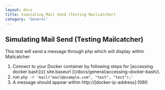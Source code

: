 ```yaml
---
layout: docs
title: Simulating Mail Send (Testing Mailcatcher)
category: 'General'
---
```



Simulating Mail Send (Testing Mailcatcher)
------------------------------------------
This test will send a message through php which will display within Mailcatcher

1. Connect to your Docker container by following steps for [accessing docker bash]({{ site.baseurl }}/docs/general/accessing-docker-bash/).
2. run `php -r 'mail("mail@example.com", "test", "test");'`
3. A message should appear within http://[docker-ip-address]:1080
